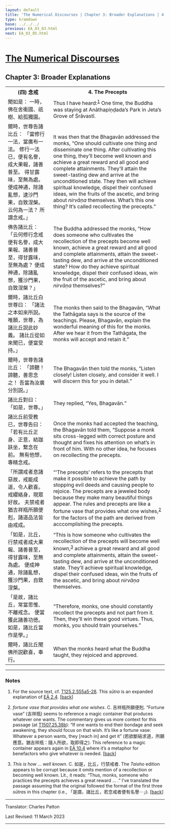 ```yaml
---
layout: default
title: 'The Numerical Discourses | Chapter 3: Broader Explanations | 4. The Precepts'
type: kramdown
base: ../../../
previous: EA_03_03.html
next: EA_03_05.html
---
```


<h1><a href='../index.html'>The Numerical Discourses</a></h1>
<h2>Chapter 3: Broader Explanations</h2>

<table class="trans">
  <th class='ch'>(四) 念戒</th>
  <th class='en'>4. The Precepts</th>
  <tr>
    <td class='ch' title='T125.2.555a5'>聞如是： 一時，佛在舍衞國、祇樹、給孤獨園。</td>
    <td>Thus I have heard:<sup id="ref1"><a href="#n1">1</a></sup> One time, the Buddha was staying at Anāthapiṇḍada’s Park in Jeta’s Grove of Śrāvastī.</td>
  </tr>
  <tr>
    <td class='ch' title='T125.2.555a6'>爾時，世尊告諸比丘： 「當修行一法，當廣布一法。 修行一法已，便有名譽，成大果報，諸善普至。 得甘露味，至無為處。 便成神通，除諸亂想，逮沙門果，自致涅槃。 云何為一法？ 所謂念戒。」</td>
    <td>It was then that the Bhagavān addressed the monks, “One should cultivate one thing and disseminate one thing. After cultivating this one thing, they’ll become well known and achieve a great reward and all good and complete attainments. They’ll attain the sweet-tasting dew and arrive at the unconditioned state. They then will achieve spiritual knowledge, dispel their confused ideas, win the fruits of the ascetic, and bring about <em>nirvāṇa</em> themselves. What’s this one thing? It’s called recollecting the precepts.”</td>
  </tr>
  <tr>
    <td class='ch' title='T125.2.555a10'>佛告諸比丘： 「云何修行念戒便有名譽，成大果報、諸善普至，得甘露味，至無為處？ 便成神通，除諸亂想，獲沙門果，自致涅槃？」</td>
    <td>The Buddha addressed the monks, “How does someone who cultivates the recollection of the precepts become well known, achieve a great reward and all good and complete attainments, attain the sweet-tasting dew, and arrive at the unconditioned state? How do they achieve spiritual knowledge, dispel their confused ideas, win the fruit of the ascetic, and bring about <em>nirvāṇa</em> themselves?”</td>
  </tr>
  <tr>
    <td class='ch' title='T125.2.555a13'>爾時，諸比丘白世尊曰： 「諸法之本如來所説。 唯願，世尊，為諸比丘説此妙義。 諸比丘從如來聞已，便當受持。」</td>
    <td>The monks then said to the Bhagavān, “What the Tathāgata says is the source of the teachings. Please, Bhagavān, explain the wonderful meaning of this for the monks. After we hear it from the Tathāgata, the monks will accept and retain it.”</td>
  </tr>
  <tr>
    <td class='ch' title='T125.2.555a16'>爾時，世尊告諸比丘： 「諦聽！諦聽，善思念之！ 吾當為汝廣分別説。」</td>
    <td>The Bhagavān then told the monks, “Listen closely! Listen closely, and consider it well. I will discern this for you in detail.”</td>
  </tr>
  <tr>
    <td class='ch' title='T125.2.555a17'>諸比丘對曰： 「如是，世尊。」</td>
    <td>They replied, “Yes, Bhagavān.”</td>
  </tr>
  <tr>
    <td class='ch' title='T125.2.555a18'>諸比丘前受教已，世尊告曰： 「若有比丘正身、正意，結跏趺坐，繋念在前。 無有他想，專精念戒。</td>
    <td>Once the monks had accepted the teaching, the Bhagavān told them, “Suppose a monk sits cross-legged with correct posture and thought and fixes his attention on what’s in front of him. With no other idea, he focuses on recollecting the precepts.</td>
  </tr>
  <tr>
    <td class='ch' title='T125.2.555a20'>「所謂戒者息諸惡故，戒能成道，令人歡喜。 戒纓絡身，現眾好故。 夫禁戒者猶吉祥瓶所願便剋，諸道品法皆由戒成。</td>
    <td>“‘The precepts’ refers to the precepts that make it possible to achieve the path by stopping evil deeds and causing people to rejoice. The precepts are a jeweled body because they make many beautiful things appear. The rules and precepts are like a fortune vase that provides what one wishes,<sup id="ref2"><a href="#n2">2</a></sup> for the factors of the path are derived from acccomplishing the precepts.</td>
  </tr>
  <tr>
    <td class='ch' title='T125.2.555a22'>「如是，比丘，行禁戒者成大果報、諸善普至，得甘露味，至無為處。 便成神通，除諸亂想，獲沙門果，自致涅槃。</td>
    <td>“This is how someone who cultivates the recollection of the precepts will become well known,<sup id="ref3"><a href="#n3">3</a></sup> achieve a great reward and all good and complete attainments, attain the sweet-tasting dew, and arrive at the unconditioned state. They’ll achieve spiritual knowledge, dispel their confused ideas, win the fruits of the ascetic, and bring about <em>nirvāṇa</em> themselves.</td>
  </tr>
  <tr>
    <td class='ch' title='T125.2.555a25'>「是故，諸比丘，常當思惟、不離戒念。 便當獲此諸善功徳。 如是，諸比丘當作是學。」</td>
    <td>“Therefore, monks, one should constantly recollect the precepts and not part from it. Then, they’ll win these good virtues. Thus, monks, you should train yourselves.”</td>
  </tr>
  <tr>
    <td class='ch' title='T125.2.555a27'>爾時，諸比丘聞佛所説歡喜，奉行。</td>
    <td>When the monks heard what the Buddha taught, they rejoiced and approved.</td>
  </tr>
</table>

<hr/>

<h3 id="notes">Notes</h3>

<ol class="notes-list">
<li id="n1"><p>For the source text, cf. <a href="https://cbetaonline.dila.edu.tw/zh/T02n0125_p0555a05" target="_blank">T125.2.555a5-28</a>. This <em>sūtra</em> is an expanded explanation of <a href="../02/EA_02_04.html" target="_blank">EĀ 2.4</a>. [<a href="#ref1">back</a>]</p></li>
<li id="n2"><p><em>fortune vase that provides what one wishes</em>. C. 吉祥瓶所願便剋. “Fortune vase” (吉祥瓶) seems to reference a magic container that produces whatever one wants. The commentary gives us more context for this passage (at <a href="https://cbetaonline.dila.edu.tw/zh/T25n1507_p0038b01" target="_blank">T1507.25.38b</a>): “If one wants to end their bondage and seek awakening, they should focus on that wish. It’s like a fortune vase: Whatever a person wants, they [reach in] and get it” (若欲斷結求道，所願應意。猶吉祥瓶：隨人所欲，取即得之). This reference to a magic container appears again in <a href="../10/EA_10_04.html" target="_blank">EĀ 10.4</a> where it’s a metaphor for benefactors who give whatever is needed. [<a href="#ref2">back</a>]</p></li>
<li id="n3"><p><em>This is how … well known.</em> C. 如是，比丘，行禁戒者. The <cite>Taisho</cite> edition appears to be corrupt because it omits mention of a recollection or becoming well known. Lit., it reads: “Thus, monks, someone who practices the precepts achieves a great reward … .” I’ve translated the passage assuming that the original followed the format of the first three <em>sūtra</em>s in this chapter (i.e., 「是謂，諸比丘，若念戒者便有名譽⋯」). [<a href="#ref3">back</a>]</p></li>
</ol>
<hr/>

<p class="translator">Translator: Charles Patton</p>
<p class='revised'>Last Revised: 11 March 2023</p>

<hr/>